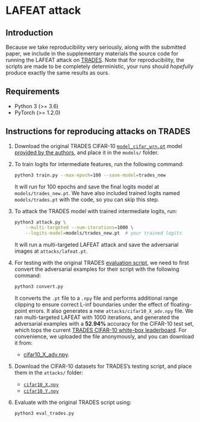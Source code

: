 # LAFEAT attack

## Introduction
Because we take reproducibility very seriously,
along with the submitted paper,
we include in the supplementary materials
the source code for running the LAFEAT attack
on [TRADES](https://github.com/yaodongyu/TRADES).
Note that for reproducibility,
the scripts are made to be completely deterministic,
your runs should *hopefully* produce
exactly the same results as ours.

## Requirements

* Python 3 (>= 3.6)
* PyTorch (>= 1.2.0)

## Instructions for reproducing attacks on TRADES

1. Download the original TRADES CIFAR-10
   [`model_cifar_wrn.pt`](https://drive.google.com/file/d/10sHvaXhTNZGz618QmD5gSOAjO3rMzV33/view?usp=sharing)
   model [provided by the authors](https://github.com/yaodongyu/TRADES#how-to-download-our-cnn-checkpoint-for-mnist-and-wrn-34-10-checkpoint-for-cifar10),
   and place it in the `models/` folder.

2. To train logits for intermediate features,
   run the following command:
   ```sh
   python3 train.py --max-epoch=100 --save-model=trades_new
   ```
   It will run for 100 epochs
   and save the final logits model at `models/trades_new.pt`.
   We have also included trained logits
   named `models/trades.pt` with the code,
   so you can skip this step.

3. To attack the TRADES model with trained intermediate logits, run:
   ```sh
   python3 attack.py \
       --multi-targeted --num-iterations=1000 \
       --logits-model=models/trades_new.pt  # your trained logits
   ```
   It will run a multi-targeted LAFEAT attack
   and save the adversarial images at `attacks/lafeat.pt`.

4. For testing with the original TRADES
   [evaluation script](https://github.com/yaodongyu/TRADES/blob/master/evaluate_attack_cifar10.py),
   we need to first convert the adversarial examples
   for their script with the following command:
   ```sh
   python3 convert.py
   ```
   It converts the `.pt` file to a `.npy` file
   and performs additional range clipping
   to ensure correct L-inf boundaries
   under the effect of floating-point errors.
   It also generates a new `attacks/cifar10_X_adv.npy` file.
   We ran multi-targeted LAFEAT with 1000 iterations,
   and generated the adversarial examples
   with a **52.94%** accuracy for the CIFAR-10 test set,
   which tops the current
   [TRADES CIFAR-10 white-box leaderboard](https://github.com/yaodongyu/TRADES#white-box-leaderboard).
   For convenience,
   we uploaded the file anonymously,
   and you can download it from:
    * [cifar10_X_adv.npy](https://uc4643dc196884d1ab5fc5b4288d.dl.dropboxusercontent.com/cd/0/get/BDrjgs0il1zm2Ok6l-dkIRO30EiyfCbbMt7CQ817rn8sOHxRJODjJCHf5wGwfxvnxAorRkuCPgplXLnZytdbgTScZAi54UJwoPofPu96Ye4swHLXIxRn_Ty-R9n_F3WQIZI/file?_download_id=6965836786716988875740979343392151144010951457427632118466443275&_notify_domain=www.dropbox.com&dl=1).

5. Download the CIFAR-10 datasets
   for TRADES’s testing script,
   and place them in the `attacks/` folder:
    * [`cifar10_X.npy`](https://drive.google.com/file/d/1PXePa721gTvmQ46bZogqNGkW31Vu6u3J/view?usp=sharing)
    * [`cifar10_Y.npy`](https://drive.google.com/file/d/1znICoQ8Ds9MH-1yhNssDs3hgBpvx57PV/view?usp=sharing)

6. Evaluate with the original TRADES script using:
   ```sh
   python3 eval_trades.py
   ```
